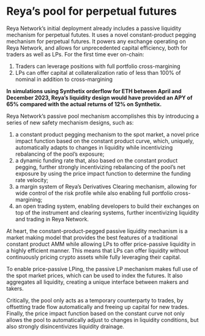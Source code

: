 # Reya’s pool for perpetual futures

Reya Network’s initial deployment already includes a passive liquidity mechanism for perpetual fututes. It uses a novel constant-product pegging mechanism for perpetual futures. It powers any exchange operating on Reya Network, and allows for unprecedented capital efficiency, both for traders as well as LPs. For the first time ever on-chain:

1. Traders can leverage positions with full portfolio cross-margining
2. LPs can offer capital at collateralization ratio of less than 100% of nominal in addition to cross-margining

**In simulations using Synthetix orderflow for ETH between April and December 2023, Reya’s liquidity design would have provided an APY of 65% compared with the actual returns of 12% on Synthetix.**

Reya Network’s passive pool mechanism accomplishes this by introducing a series of new safety mechanism designs, such as:

1. a constant product pegging mechanism to the spot market, a novel price impact function based on the constant product curve, which, uniquely, automatically adapts to changes in liquidity while incentivizing rebalancing of the pool’s exposure;
2. a dynamic funding rate that, also based on the constant product pegging, further strongly incentivizing rebalancing of the pool’s net exposure by using the price impact function to determine the funding rate velocity;
3. a margin system of Reya’s Derivatives Clearing mechanism, allowing for wide control of the risk profile while also enabling full portfolio cross-margining;
4. an open trading system, enabling developers to build their exchanges on top of the instrument and clearing systems, further incentivizing liquidity and trading in Reya Network.

At heart, the constant-product-pegged passive liquidity mechanism is a market making model that provides the best features of a traditional constant product AMM while allowing LPs to offer price-passive liquidity in a highly efficient manner. This means that LPs can offer liquidity without continuously pricing crypto assets while fully leveraging their capital.

To enable price-passive LPing, the passive LP mechanism makes full use of the spot market prices, which can be used to index the futures. It also aggregates all liquidity, creating a unique interface between makers and takers.

Critically, the pool only acts as a temporary counterparty to trades, by offsetting trade flow automatically and freeing up capital for new trades. Finally, the price impact function based on the constant curve not only allows the pool to automatically adjust to changes in liquidity conditions, but also strongly disincentivizes liquidity drainage.

